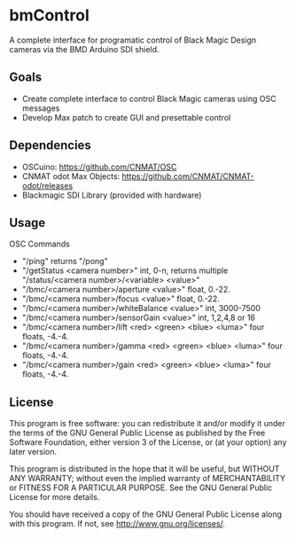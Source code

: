 # bmControl
A complete interface for programatic control of Black Magic Design cameras via the BMD Arduino SDI shield.

## Goals
* Create complete interface to control Black Magic cameras using OSC messages
* Develop Max patch to create GUI and presettable control

## Dependencies
* OSCuino: https://github.com/CNMAT/OSC
* CNMAT odot Max Objects: https://github.com/CNMAT/CNMAT-odot/releases
* Blackmagic SDI Library (provided with hardware)

## Usage
OSC Commands
* "/ping" returns "/pong"
* "/getStatus \<camera number>" int, 0-n, returns multiple "/status/\<camera number>/\<variable> \<value>"
* "/bmc/\<camera number>/aperture \<value>" float, 0.-22.
* "/bmc/\<camera number>/focus \<value>" float, 0.-22.
* "/bmc/\<camera number>/whiteBalance \<value>" int, 3000-7500
* "/bmc/\<camera number>/sensorGain \<value>" int, 1,2,4,8 or 16
* "/bmc/\<camera number>/lift \<red> \<green> \<blue> \<luma>" four floats, -4.-4.
* "/bmc/\<camera number>/gamma \<red> \<green> \<blue> \<luma>" four floats, -4.-4.
* "/bmc/\<camera number>/gain \<red> \<green> \<blue> \<luma>" four floats, -4.-4.


## License
This program is free software: you can redistribute it and/or modify it under the terms of the GNU General Public License as published by the Free Software Foundation, either version 3 of the License, or (at your option) any later version.

This program is distributed in the hope that it will be useful, but WITHOUT ANY WARRANTY; without even the implied warranty of MERCHANTABILITY or FITNESS FOR A PARTICULAR PURPOSE.  See the GNU General Public License for more details.

You should have received a copy of the GNU General Public License along with this program.  If not, see <http://www.gnu.org/licenses/>.
